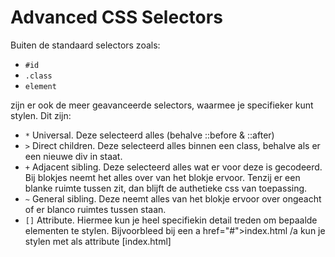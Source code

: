 # Advanced CSS Selectors

Buiten de standaard selectors zoals:

- `#id`
- `.class`
- `element`

zijn er ook de meer geavanceerde selectors, waarmee je specifieker kunt stylen.
Dit zijn:

- `*` Universal. Deze selecteerd alles (behalve ::before & ::after)
- `>` Direct children. Deze selecteerd alles binnen een class,
  behalve als er een nieuwe div in staat.
- `+` Adjacent sibling. Deze selecteerd alles wat er voor deze is gecodeerd. Bij blokjes neemt het alles over van het blokje ervoor. Tenzij er een blanke ruimte tussen zit, dan blijft de authetieke css van toepassing.
- `~` General sibling. Deze neemt alles van het blokje ervoor over ongeacht of er blanco ruimtes tussen staan.
- `[]` Attribute. Hiermee kun je heel specifiekin detail treden om bepaalde elementen te stylen. Bijvoorbleed bij een a href="#">index.html /a kun je stylen met als attribute [index.html]
